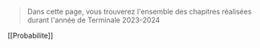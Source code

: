  > Dans cette page, vous trouverez l'ensemble des chapitres réalisées durant l'année de Terminale 2023-2024

[[Probabilite]]